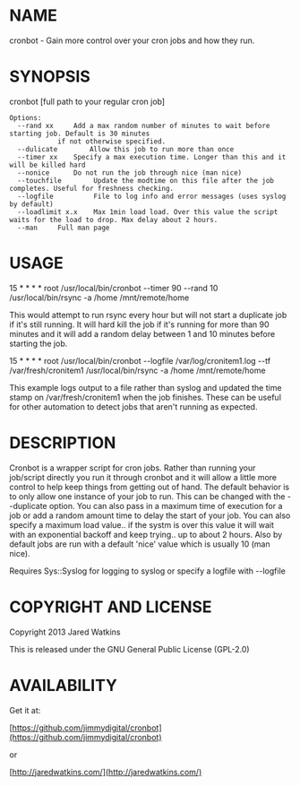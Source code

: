 # NAME

cronbot - Gain more control over your cron jobs and how they run.

# SYNOPSIS

cronbot <options> \[full path to your regular cron job\]

    Options:
      --rand xx		Add a max random number of minutes to wait before starting job. Default is 30 minutes
       			if not otherwise specified. 
      --dulicate		Allow this job to run more than once
      --timer xx   	Specify a max execution time. Longer than this and it will be killed hard
      --nonice 		Do not run the job through nice (man nice)
      --touchfile        Update the modtime on this file after the job completes. Useful for freshness checking.
      --logfile          File to log info and error messages (uses syslog by default)
      --loadlimit x.x    Max 1min load load. Over this value the script waits for the load to drop. Max delay about 2 hours.
      --man		Full man page

# USAGE

15 \* \* \* \* root /usr/local/bin/cronbot --timer 90 --rand 10 /usr/local/bin/rsync -a /home /mnt/remote/home

This would attempt to run rsync every hour but will not start a duplicate job if it's still running. It will hard kill the job if it's running for 
more than 90 minutes and it will add a random delay between 1 and 10 minutes before starting the job. 





15 \* \* \* \* root /usr/local/bin/cronbot --logfile /var/log/cronitem1.log --tf /var/fresh/cronitem1 /usr/local/bin/rsync -a /home /mnt/remote/home

This example logs output to a file rather than syslog and updated the time stamp on /var/fresh/cronitem1 when the job finishes.  These can be useful
for other automation to detect jobs that aren't running as expected. 



# DESCRIPTION

Cronbot is a wrapper script for cron jobs.  Rather than running your job/script directly you run it through cronbot and it will allow a little more control
to help keep things from getting out of hand.  The default behavior is to only allow one instance of your job to run.  This can be changed with the 
\--duplicate option. You can also pass in a maximum time of execution for a job or add a random amount time to delay the start of your job. You can
also specify a maximum load value.. if the systm is over this value it will wait with an exponential backoff and keep trying.. up to about 2 hours.
Also by default jobs are run with a default 'nice' value which is usually 10 (man nice). 

Requires Sys::Syslog for logging to syslog or specify a logfile with --logfile <file>

# COPYRIGHT AND LICENSE

Copyright 2013 Jared Watkins

This is released under the GNU General Public License (GPL-2.0)

# AVAILABILITY

Get it at:

[https://github.com/jimmydigital/cronbot](https://github.com/jimmydigital/cronbot)

or

[http://jaredwatkins.com/](http://jaredwatkins.com/)
